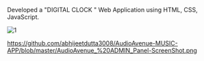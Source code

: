 Developed a "DIGITAL CLOCK " Web Application using HTML, CSS, JavaScript.

![1](https://github.com/user-attachments/assets/e0143bcc-6129-4306-a1d7-1dc680f52242)

https://github.com/abhijeetdutta3008/AudioAvenue-MUSIC-APP/blob/master/AudioAvenue_%20ADMIN_Panel-ScreenShot.png
